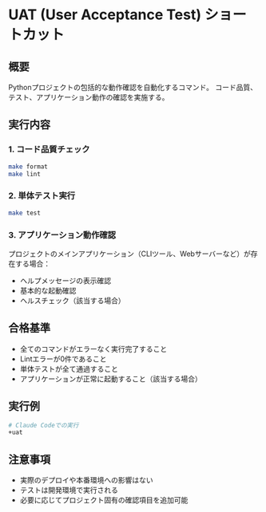 # UAT (User Acceptance Test) ショートカット

## 概要
Pythonプロジェクトの包括的な動作確認を自動化するコマンド。
コード品質、テスト、アプリケーション動作の確認を実施する。

## 実行内容

### 1. コード品質チェック
```bash
make format
make lint
```

### 2. 単体テスト実行
```bash
make test
```

### 3. アプリケーション動作確認
プロジェクトのメインアプリケーション（CLIツール、Webサーバーなど）が存在する場合：
- ヘルプメッセージの表示確認
- 基本的な起動確認
- ヘルスチェック（該当する場合）

## 合格基準
- 全てのコマンドがエラーなく実行完了すること
- Lintエラーが0件であること
- 単体テストが全て通過すること
- アプリケーションが正常に起動すること（該当する場合）

## 実行例
```bash
# Claude Codeでの実行
+uat
```

## 注意事項
- 実際のデプロイや本番環境への影響はない
- テストは開発環境で実行される
- 必要に応じてプロジェクト固有の確認項目を追加可能